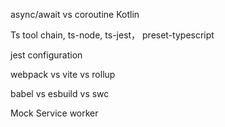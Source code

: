async/await vs coroutine Kotlin

Ts tool chain, ts-node, ts-jest， preset-typescript

jest configuration

webpack vs vite vs rollup

babel vs esbuild vs swc

Mock Service worker
